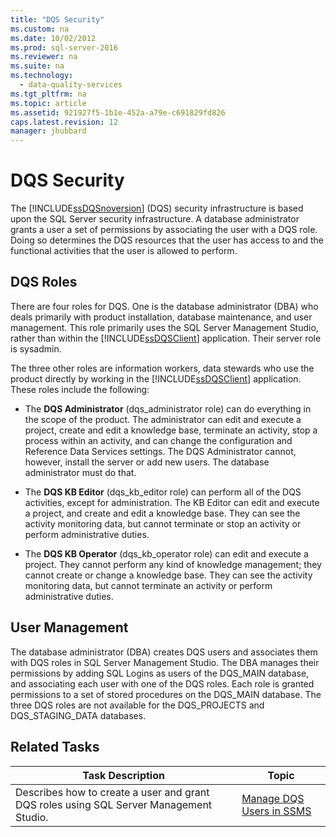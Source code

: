 ```yaml
---
title: "DQS Security"
ms.custom: na
ms.date: 10/02/2012
ms.prod: sql-server-2016
ms.reviewer: na
ms.suite: na
ms.technology: 
  - data-quality-services
ms.tgt_pltfrm: na
ms.topic: article
ms.assetid: 921927f5-1b1e-452a-a79e-c691829fd826
caps.latest.revision: 12
manager: jhubbard
---
```

# DQS Security
The [!INCLUDE[ssDQSnoversion](../../Topics/TopicNameContainA/includes/ssDQSnoversion_md.md)] (DQS) security infrastructure is based upon the SQL Server security infrastructure. A database administrator grants a user a set of permissions by associating the user with a DQS role. Doing so determines the DQS resources that the user has access to and the functional activities that the user is allowed to perform.  
  
## DQS Roles  
 There are four roles for DQS. One is the database administrator (DBA) who deals primarily with product installation, database maintenance, and user management. This role primarily uses the SQL Server Management Studio, rather than within the [!INCLUDE[ssDQSClient](../../Topics/TopicNameContainA/includes/ssDQSClient_md.md)] application. Their server role is sysadmin.  
  
 The three other roles are information workers, data stewards who use the product directly by working in the [!INCLUDE[ssDQSClient](../../Topics/TopicNameContainA/includes/ssDQSClient_md.md)] application. These roles include the following:  
  
-   The **DQS Administrator** (dqs_administrator role) can do everything in the scope of the product. The administrator can edit and execute a project, create and edit a knowledge base, terminate an activity, stop a process within an activity, and can change the configuration and Reference Data Services settings. The DQS Administrator cannot, however, install the server or add new users. The database administrator must do that.  
  
-   The **DQS KB Editor** (dqs_kb_editor role) can perform all of the DQS activities, except for administration. The KB Editor can edit and execute a project, and create and edit a knowledge base. They can see the activity monitoring data, but cannot terminate or stop an activity or perform administrative duties.  
  
-   The **DQS KB Operator** (dqs_kb_operator role) can edit and execute a project. They cannot perform any kind of knowledge management; they cannot create or change a knowledge base. They can see the activity monitoring data, but cannot terminate an activity or perform administrative duties.  
  
## User Management  
 The database administrator (DBA) creates DQS users and associates them with DQS roles in SQL Server Management Studio. The DBA manages their permissions by adding SQL Logins as users of the DQS_MAIN database, and associating each user with one of the DQS roles. Each role is granted permissions to a set of stored procedures on the DQS_MAIN database. The three DQS roles are not available for the DQS_PROJECTS and DQS_STAGING_DATA databases.  
  
## Related Tasks  
  
|Task Description|Topic|  
|----------------------|-----------|  
|Describes how to create a user and grant DQS roles using SQL Server Management Studio.|[Manage DQS Users in SSMS](../../Topics/TopicNameNotContainA/Manage-DQS-Users-in-SSMS.md)|
